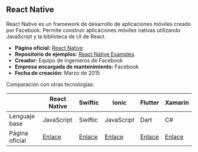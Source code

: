 ## React Native

React Native es un framework de desarrollo de aplicaciones móviles creado por Facebook. Permite construir aplicaciones móviles nativas utilizando JavaScript y la biblioteca de UI de React.

- **Página oficial:** [React Native](https://reactnative.dev/)
- **Repositorio de ejemplos:** [React Native Examples](https://github.com/react-native-community/awesome-react-native#example-apps)
- **Creador:** Equipo de ingenieros de Facebook
- **Empresa encargada de mantenimiento:** Facebook
- **Fecha de creación:** Marzo de 2015

Comparación con otras tecnologías:

|                | React Native                       | Swiftic                            | Ionic                                 | Flutter                        | Xamarin                                             |
| -------------- | ---------------------------------- | ---------------------------------- | ------------------------------------- | ------------------------------ | --------------------------------------------------- |
| Lenguaje base  | JavaScript                         | Swiftic                            | JavaScript                            | Dart                           | C#                                                  |
| Página oficial | [Enlace](https://reactnative.dev/) | [Enlace](https://www.swiftic.com/) | [Enlace](https://ionicframework.com/) | [Enlace](https://flutter.dev/) | [Enlace](https://dotnet.microsoft.com/apps/xamarin) |
